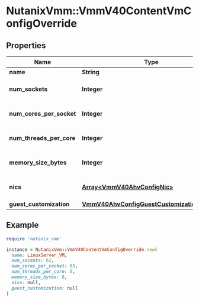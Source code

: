 # NutanixVmm::VmmV40ContentVmConfigOverride

## Properties

| Name | Type | Description | Notes |
| ---- | ---- | ----------- | ----- |
| **name** | **String** | VM name. | [optional] |
| **num_sockets** | **Integer** | Number of vCPU sockets. | [optional] |
| **num_cores_per_socket** | **Integer** | Number of cores per socket. | [optional] |
| **num_threads_per_core** | **Integer** | Number of threads per core. | [optional] |
| **memory_size_bytes** | **Integer** | Memory size in bytes. | [optional] |
| **nics** | [**Array&lt;VmmV40AhvConfigNic&gt;**](VmmV40AhvConfigNic.md) | NICs attached to the VM. | [optional] |
| **guest_customization** | [**VmmV40AhvConfigGuestCustomizationParams**](VmmV40AhvConfigGuestCustomizationParams.md) |  | [optional] |

## Example

```ruby
require 'nutanix_vmm'

instance = NutanixVmm::VmmV40ContentVmConfigOverride.new(
  name: LinuxServer_VM,
  num_sockets: 62,
  num_cores_per_socket: 65,
  num_threads_per_core: 8,
  memory_size_bytes: 8,
  nics: null,
  guest_customization: null
)
```

